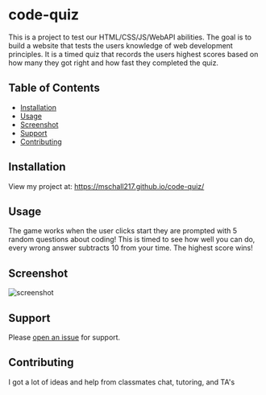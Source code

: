# code-quiz
This is a project to test our HTML/CSS/JS/WebAPI abilities. The goal is to build a website that tests the users knowledge of web development principles. It is a timed quiz that records the users highest scores based on how many they got right and how fast they completed the quiz. 
## Table of Contents

- [Installation](#installation)
- [Usage](#usage)
- [Screenshot](#Screenshot)
- [Support](#support)
- [Contributing](#contributing)

## Installation

View my project at: https://mschall217.github.io/code-quiz/

## Usage

The game works when the user clicks start they are prompted with 5 random questions about coding! This is timed to see how well you can do, every wrong answer subtracts 10 from your time. The highest score wins! 


## Screenshot

![screenshot](/images/screenshot)

## Support

Please [open an issue](https://github.com/mschall217/code-quiz/issues) for support.

## Contributing

I got a lot of ideas and help from classmates chat, tutoring, and TA's
